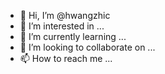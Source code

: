 - 👋 Hi, I’m @hwangzhic
- 👀 I’m interested in ...
- 🌱 I’m currently learning ...
- 💞️ I’m looking to collaborate on ...
- 📫 How to reach me ...

<!---
hwangzhic/hwangzhic is a ✨ special ✨ repository because its `README.md` (this file) appears on your GitHub profile.
You can click the Preview link to take a look at your changes.
--->
